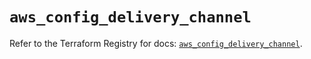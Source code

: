 # `aws_config_delivery_channel`

Refer to the Terraform Registry for docs: [`aws_config_delivery_channel`](https://registry.terraform.io/providers/hashicorp/aws/5.64.0/docs/resources/config_delivery_channel).
